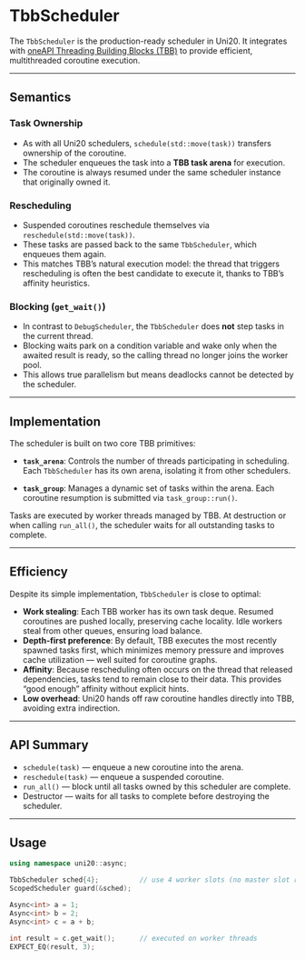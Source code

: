 # TbbScheduler

The `TbbScheduler` is the production-ready scheduler in Uni20.
It integrates with [oneAPI Threading Building Blocks (TBB)](https://github.com/uxlfoundation/oneTBB) to provide efficient, multithreaded coroutine execution.

---

## Semantics

### Task Ownership

* As with all Uni20 schedulers, `schedule(std::move(task))` transfers ownership of the coroutine.
* The scheduler enqueues the task into a **TBB task arena** for execution.
* The coroutine is always resumed under the same scheduler instance that originally owned it.

### Rescheduling

* Suspended coroutines reschedule themselves via `reschedule(std::move(task))`.
* These tasks are passed back to the same `TbbScheduler`, which enqueues them again.
* This matches TBB’s natural execution model: the thread that triggers rescheduling is often the best candidate to execute it, thanks to TBB’s affinity heuristics.

### Blocking (`get_wait()`)

* In contrast to `DebugScheduler`, the `TbbScheduler` does **not** step tasks in the current thread.
* Blocking waits park on a condition variable and wake only when the awaited result is ready, so the calling thread no longer joins the worker pool.
* This allows true parallelism but means deadlocks cannot be detected by the scheduler.

---

## Implementation

The scheduler is built on two core TBB primitives:

* **`task_arena`**:
  Controls the number of threads participating in scheduling.
  Each `TbbScheduler` has its own arena, isolating it from other schedulers.

* **`task_group`**:
  Manages a dynamic set of tasks within the arena.
  Each coroutine resumption is submitted via `task_group::run()`.

Tasks are executed by worker threads managed by TBB.
At destruction or when calling `run_all()`, the scheduler waits for all outstanding tasks to complete.

---

## Efficiency

Despite its simple implementation, `TbbScheduler` is close to optimal:

* **Work stealing**: Each TBB worker has its own task deque. Resumed coroutines are pushed locally, preserving cache locality. Idle workers steal from other queues, ensuring load balance.
* **Depth-first preference**: By default, TBB executes the most recently spawned tasks first, which minimizes memory pressure and improves cache utilization — well suited for coroutine graphs.
* **Affinity**: Because rescheduling often occurs on the thread that released dependencies, tasks tend to remain close to their data. This provides “good enough” affinity without explicit hints.
* **Low overhead**: Uni20 hands off raw coroutine handles directly into TBB, avoiding extra indirection.

---

## API Summary

* `schedule(task)` — enqueue a new coroutine into the arena.
* `reschedule(task)` — enqueue a suspended coroutine.
* `run_all()` — block until all tasks owned by this scheduler are complete.
* Destructor — waits for all tasks to complete before destroying the scheduler.

---

## Usage

```cpp
using namespace uni20::async;

TbbScheduler sched{4};          // use 4 worker slots (no master slot reserved)
ScopedScheduler guard(&sched);

Async<int> a = 1;
Async<int> b = 2;
Async<int> c = a + b;

int result = c.get_wait();      // executed on worker threads
EXPECT_EQ(result, 3);
```
